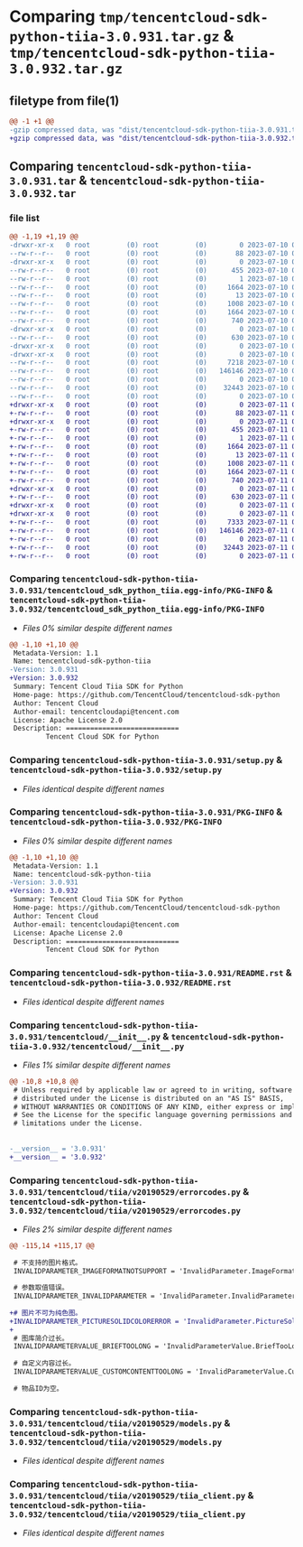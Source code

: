 # Comparing `tmp/tencentcloud-sdk-python-tiia-3.0.931.tar.gz` & `tmp/tencentcloud-sdk-python-tiia-3.0.932.tar.gz`

## filetype from file(1)

```diff
@@ -1 +1 @@
-gzip compressed data, was "dist/tencentcloud-sdk-python-tiia-3.0.931.tar", last modified: Mon Jul 10 00:54:45 2023, max compression
+gzip compressed data, was "dist/tencentcloud-sdk-python-tiia-3.0.932.tar", last modified: Tue Jul 11 01:02:27 2023, max compression
```

## Comparing `tencentcloud-sdk-python-tiia-3.0.931.tar` & `tencentcloud-sdk-python-tiia-3.0.932.tar`

### file list

```diff
@@ -1,19 +1,19 @@
-drwxr-xr-x   0 root         (0) root         (0)        0 2023-07-10 00:54:45.000000 tencentcloud-sdk-python-tiia-3.0.931/
--rw-r--r--   0 root         (0) root         (0)       88 2023-07-10 00:54:45.000000 tencentcloud-sdk-python-tiia-3.0.931/setup.cfg
-drwxr-xr-x   0 root         (0) root         (0)        0 2023-07-10 00:54:45.000000 tencentcloud-sdk-python-tiia-3.0.931/tencentcloud_sdk_python_tiia.egg-info/
--rw-r--r--   0 root         (0) root         (0)      455 2023-07-10 00:54:45.000000 tencentcloud-sdk-python-tiia-3.0.931/tencentcloud_sdk_python_tiia.egg-info/SOURCES.txt
--rw-r--r--   0 root         (0) root         (0)        1 2023-07-10 00:54:45.000000 tencentcloud-sdk-python-tiia-3.0.931/tencentcloud_sdk_python_tiia.egg-info/dependency_links.txt
--rw-r--r--   0 root         (0) root         (0)     1664 2023-07-10 00:54:45.000000 tencentcloud-sdk-python-tiia-3.0.931/tencentcloud_sdk_python_tiia.egg-info/PKG-INFO
--rw-r--r--   0 root         (0) root         (0)       13 2023-07-10 00:54:45.000000 tencentcloud-sdk-python-tiia-3.0.931/tencentcloud_sdk_python_tiia.egg-info/top_level.txt
--rw-r--r--   0 root         (0) root         (0)     1008 2023-07-10 00:54:45.000000 tencentcloud-sdk-python-tiia-3.0.931/setup.py
--rw-r--r--   0 root         (0) root         (0)     1664 2023-07-10 00:54:45.000000 tencentcloud-sdk-python-tiia-3.0.931/PKG-INFO
--rw-r--r--   0 root         (0) root         (0)      740 2023-07-10 00:54:45.000000 tencentcloud-sdk-python-tiia-3.0.931/README.rst
-drwxr-xr-x   0 root         (0) root         (0)        0 2023-07-10 00:54:45.000000 tencentcloud-sdk-python-tiia-3.0.931/tencentcloud/
--rw-r--r--   0 root         (0) root         (0)      630 2023-07-10 00:54:45.000000 tencentcloud-sdk-python-tiia-3.0.931/tencentcloud/__init__.py
-drwxr-xr-x   0 root         (0) root         (0)        0 2023-07-10 00:54:45.000000 tencentcloud-sdk-python-tiia-3.0.931/tencentcloud/tiia/
-drwxr-xr-x   0 root         (0) root         (0)        0 2023-07-10 00:54:45.000000 tencentcloud-sdk-python-tiia-3.0.931/tencentcloud/tiia/v20190529/
--rw-r--r--   0 root         (0) root         (0)     7218 2023-07-10 00:54:45.000000 tencentcloud-sdk-python-tiia-3.0.931/tencentcloud/tiia/v20190529/errorcodes.py
--rw-r--r--   0 root         (0) root         (0)   146146 2023-07-10 00:54:45.000000 tencentcloud-sdk-python-tiia-3.0.931/tencentcloud/tiia/v20190529/models.py
--rw-r--r--   0 root         (0) root         (0)        0 2023-07-10 00:54:45.000000 tencentcloud-sdk-python-tiia-3.0.931/tencentcloud/tiia/v20190529/__init__.py
--rw-r--r--   0 root         (0) root         (0)    32443 2023-07-10 00:54:45.000000 tencentcloud-sdk-python-tiia-3.0.931/tencentcloud/tiia/v20190529/tiia_client.py
--rw-r--r--   0 root         (0) root         (0)        0 2023-07-10 00:54:45.000000 tencentcloud-sdk-python-tiia-3.0.931/tencentcloud/tiia/__init__.py
+drwxr-xr-x   0 root         (0) root         (0)        0 2023-07-11 01:02:27.000000 tencentcloud-sdk-python-tiia-3.0.932/
+-rw-r--r--   0 root         (0) root         (0)       88 2023-07-11 01:02:27.000000 tencentcloud-sdk-python-tiia-3.0.932/setup.cfg
+drwxr-xr-x   0 root         (0) root         (0)        0 2023-07-11 01:02:27.000000 tencentcloud-sdk-python-tiia-3.0.932/tencentcloud_sdk_python_tiia.egg-info/
+-rw-r--r--   0 root         (0) root         (0)      455 2023-07-11 01:02:27.000000 tencentcloud-sdk-python-tiia-3.0.932/tencentcloud_sdk_python_tiia.egg-info/SOURCES.txt
+-rw-r--r--   0 root         (0) root         (0)        1 2023-07-11 01:02:27.000000 tencentcloud-sdk-python-tiia-3.0.932/tencentcloud_sdk_python_tiia.egg-info/dependency_links.txt
+-rw-r--r--   0 root         (0) root         (0)     1664 2023-07-11 01:02:27.000000 tencentcloud-sdk-python-tiia-3.0.932/tencentcloud_sdk_python_tiia.egg-info/PKG-INFO
+-rw-r--r--   0 root         (0) root         (0)       13 2023-07-11 01:02:27.000000 tencentcloud-sdk-python-tiia-3.0.932/tencentcloud_sdk_python_tiia.egg-info/top_level.txt
+-rw-r--r--   0 root         (0) root         (0)     1008 2023-07-11 01:02:27.000000 tencentcloud-sdk-python-tiia-3.0.932/setup.py
+-rw-r--r--   0 root         (0) root         (0)     1664 2023-07-11 01:02:27.000000 tencentcloud-sdk-python-tiia-3.0.932/PKG-INFO
+-rw-r--r--   0 root         (0) root         (0)      740 2023-07-11 01:02:27.000000 tencentcloud-sdk-python-tiia-3.0.932/README.rst
+drwxr-xr-x   0 root         (0) root         (0)        0 2023-07-11 01:02:27.000000 tencentcloud-sdk-python-tiia-3.0.932/tencentcloud/
+-rw-r--r--   0 root         (0) root         (0)      630 2023-07-11 01:02:27.000000 tencentcloud-sdk-python-tiia-3.0.932/tencentcloud/__init__.py
+drwxr-xr-x   0 root         (0) root         (0)        0 2023-07-11 01:02:27.000000 tencentcloud-sdk-python-tiia-3.0.932/tencentcloud/tiia/
+drwxr-xr-x   0 root         (0) root         (0)        0 2023-07-11 01:02:27.000000 tencentcloud-sdk-python-tiia-3.0.932/tencentcloud/tiia/v20190529/
+-rw-r--r--   0 root         (0) root         (0)     7333 2023-07-11 01:02:27.000000 tencentcloud-sdk-python-tiia-3.0.932/tencentcloud/tiia/v20190529/errorcodes.py
+-rw-r--r--   0 root         (0) root         (0)   146146 2023-07-11 01:02:27.000000 tencentcloud-sdk-python-tiia-3.0.932/tencentcloud/tiia/v20190529/models.py
+-rw-r--r--   0 root         (0) root         (0)        0 2023-07-11 01:02:27.000000 tencentcloud-sdk-python-tiia-3.0.932/tencentcloud/tiia/v20190529/__init__.py
+-rw-r--r--   0 root         (0) root         (0)    32443 2023-07-11 01:02:27.000000 tencentcloud-sdk-python-tiia-3.0.932/tencentcloud/tiia/v20190529/tiia_client.py
+-rw-r--r--   0 root         (0) root         (0)        0 2023-07-11 01:02:27.000000 tencentcloud-sdk-python-tiia-3.0.932/tencentcloud/tiia/__init__.py
```

### Comparing `tencentcloud-sdk-python-tiia-3.0.931/tencentcloud_sdk_python_tiia.egg-info/PKG-INFO` & `tencentcloud-sdk-python-tiia-3.0.932/tencentcloud_sdk_python_tiia.egg-info/PKG-INFO`

 * *Files 0% similar despite different names*

```diff
@@ -1,10 +1,10 @@
 Metadata-Version: 1.1
 Name: tencentcloud-sdk-python-tiia
-Version: 3.0.931
+Version: 3.0.932
 Summary: Tencent Cloud Tiia SDK for Python
 Home-page: https://github.com/TencentCloud/tencentcloud-sdk-python
 Author: Tencent Cloud
 Author-email: tencentcloudapi@tencent.com
 License: Apache License 2.0
 Description: ============================
         Tencent Cloud SDK for Python
```

### Comparing `tencentcloud-sdk-python-tiia-3.0.931/setup.py` & `tencentcloud-sdk-python-tiia-3.0.932/setup.py`

 * *Files identical despite different names*

### Comparing `tencentcloud-sdk-python-tiia-3.0.931/PKG-INFO` & `tencentcloud-sdk-python-tiia-3.0.932/PKG-INFO`

 * *Files 0% similar despite different names*

```diff
@@ -1,10 +1,10 @@
 Metadata-Version: 1.1
 Name: tencentcloud-sdk-python-tiia
-Version: 3.0.931
+Version: 3.0.932
 Summary: Tencent Cloud Tiia SDK for Python
 Home-page: https://github.com/TencentCloud/tencentcloud-sdk-python
 Author: Tencent Cloud
 Author-email: tencentcloudapi@tencent.com
 License: Apache License 2.0
 Description: ============================
         Tencent Cloud SDK for Python
```

### Comparing `tencentcloud-sdk-python-tiia-3.0.931/README.rst` & `tencentcloud-sdk-python-tiia-3.0.932/README.rst`

 * *Files identical despite different names*

### Comparing `tencentcloud-sdk-python-tiia-3.0.931/tencentcloud/__init__.py` & `tencentcloud-sdk-python-tiia-3.0.932/tencentcloud/__init__.py`

 * *Files 1% similar despite different names*

```diff
@@ -10,8 +10,8 @@
 # Unless required by applicable law or agreed to in writing, software
 # distributed under the License is distributed on an "AS IS" BASIS,
 # WITHOUT WARRANTIES OR CONDITIONS OF ANY KIND, either express or implied.
 # See the License for the specific language governing permissions and
 # limitations under the License.
 
 
-__version__ = '3.0.931'
+__version__ = '3.0.932'
```

### Comparing `tencentcloud-sdk-python-tiia-3.0.931/tencentcloud/tiia/v20190529/errorcodes.py` & `tencentcloud-sdk-python-tiia-3.0.932/tencentcloud/tiia/v20190529/errorcodes.py`

 * *Files 2% similar despite different names*

```diff
@@ -115,14 +115,17 @@
 
 # 不支持的图片格式。
 INVALIDPARAMETER_IMAGEFORMATNOTSUPPORT = 'InvalidParameter.ImageFormatNotSupport'
 
 # 参数取值错误。
 INVALIDPARAMETER_INVALIDPARAMETER = 'InvalidParameter.InvalidParameter'
 
+# 图片不可为纯色图。
+INVALIDPARAMETER_PICTURESOLIDCOLORERROR = 'InvalidParameter.PictureSolidColorError'
+
 # 图库简介过长。
 INVALIDPARAMETERVALUE_BRIEFTOOLONG = 'InvalidParameterValue.BriefTooLong'
 
 # 自定义内容过长。
 INVALIDPARAMETERVALUE_CUSTOMCONTENTTOOLONG = 'InvalidParameterValue.CustomContentTooLong'
 
 # 物品ID为空。
```

### Comparing `tencentcloud-sdk-python-tiia-3.0.931/tencentcloud/tiia/v20190529/models.py` & `tencentcloud-sdk-python-tiia-3.0.932/tencentcloud/tiia/v20190529/models.py`

 * *Files identical despite different names*

### Comparing `tencentcloud-sdk-python-tiia-3.0.931/tencentcloud/tiia/v20190529/tiia_client.py` & `tencentcloud-sdk-python-tiia-3.0.932/tencentcloud/tiia/v20190529/tiia_client.py`

 * *Files identical despite different names*

